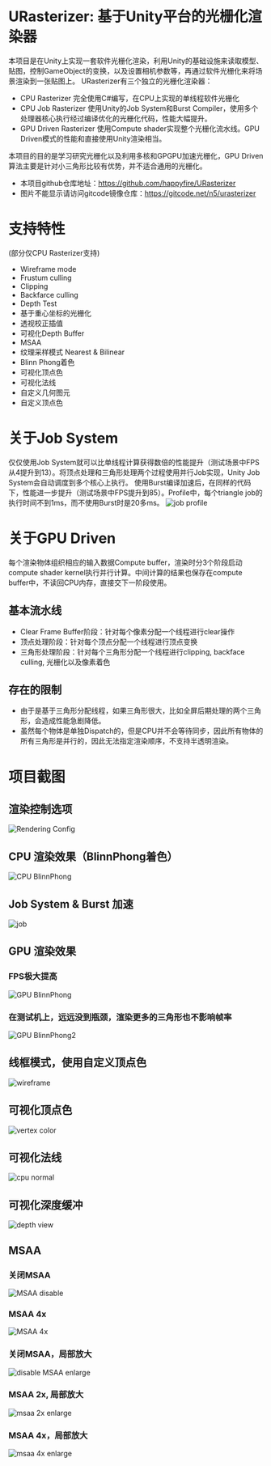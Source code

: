 # URasterizer: 基于Unity平台的光栅化渲染器
本项目是在Unity上实现一套软件光栅化渲染，利用Unity的基础设施来读取模型、贴图，控制GameObject的变换，以及设置相机参数等，再通过软件光栅化来将场景渲染到一张贴图上。
URasterizer有三个独立的光栅化渲染器：
* CPU Rasterizer 完全使用C#编写，在CPU上实现的单线程软件光栅化
* CPU Job Rasterizer 使用Unity的Job System和Burst Compiler，使用多个处理器核心执行经过编译优化的光栅化代码，性能大幅提升。
* GPU Driven Rasterizer 使用Compute shader实现整个光栅化流水线。GPU Driven模式的性能和直接使用Unity渲染相当。

本项目的目的是学习研究光栅化以及利用多核和GPGPU加速光栅化，GPU Driven算法主要是针对小三角形比较有优势，并不适合通用的光栅化。

* 本项目github仓库地址：https://github.com/happyfire/URasterizer
* 图片不能显示请访问gitcode镜像仓库：https://gitcode.net/n5/urasterizer

# 支持特性
(部分仅CPU Rasterizer支持)
* Wireframe mode
* Frustum culling
* Clipping
* Backfarce culling
* Depth Test
* 基于重心坐标的光栅化
* 透视校正插值
* 可视化Depth Buffer
* MSAA
* 纹理采样模式 Nearest & Bilinear
* Blinn Phong着色
* 可视化顶点色
* 可视化法线
* 自定义几何图元
* 自定义顶点色

# 关于Job System
仅仅使用Job System就可以比单线程计算获得数倍的性能提升（测试场景中FPS从4提升到13）。将顶点处理和三角形处理两个过程使用并行Job实现，Unity Job System会自动调度到多个核心上执行。
使用Burst编译加速后，在同样的代码下，性能进一步提升（测试场景中FPS提升到85）。Profile中，每个triangle job的执行时间不到1ms，而不使用Burst时是20多ms。
![job profile](URasterizer/Readme/job_brust_profile.png)

# 关于GPU Driven
每个渲染物体组织相应的输入数据Compute buffer，渲染时分3个阶段启动compute shader kernel执行并行计算。中间计算的结果也保存在compute buffer中，不读回CPU内存，直接交下一阶段使用。
## 基本流水线
* Clear Frame Buffer阶段：针对每个像素分配一个线程进行clear操作
* 顶点处理阶段：针对每个顶点分配一个线程进行顶点变换
* 三角形处理阶段：针对每个三角形分配一个线程进行clipping, backface culling, 光栅化以及像素着色
## 存在的限制
* 由于是基于三角形分配线程，如果三角形很大，比如全屏后期处理的两个三角形，会造成性能急剧降低。
* 虽然每个物体是单独Dispatch的，但是CPU并不会等待同步，因此所有物体的所有三角形是并行的，因此无法指定渲染顺序，不支持半透明渲染。



# 项目截图
## 渲染控制选项
![Rendering Config](URasterizer/Readme/rendering_config.png)
## CPU 渲染效果（BlinnPhong着色）
![CPU BlinnPhong](URasterizer/Readme/cpu_blinnphong.png)
## Job System & Burst 加速
![job](URasterizer/Readme/job_brust.png)
## GPU 渲染效果
### FPS极大提高
![GPU BlinnPhong](URasterizer/Readme/gpu_blinnphong.png)
### 在测试机上，远远没到瓶颈，渲染更多的三角形也不影响帧率
![GPU BlinnPhong2](URasterizer/Readme/gpu_blinnphong2.png)
## 线框模式，使用自定义顶点色
![wireframe](URasterizer/Readme/cpu_wireframe.png)
## 可视化顶点色
![vertex color](URasterizer/Readme/cpu_vertexcolor.png)
## 可视化法线
![cpu normal](URasterizer/Readme/cpu_normal.png)
## 可视化深度缓冲
![depth view](URasterizer/Readme/cpu_depthview.png)
## MSAA
### 关闭MSAA
![MSAA disable](URasterizer/Readme/cpu_msaa_disable.png)
### MSAA 4x
![MSAA 4x](URasterizer/Readme/cpu_msaa_4x.png)
### 关闭MSAA，局部放大
![disable MSAA enlarge](URasterizer/Readme/msaa_disable_enlarge.png)
### MSAA 2x, 局部放大
![msaa 2x enlarge](URasterizer/Readme/msaa_2x_enlarge.png)
### MSAA 4x，局部放大
![msaa 4x enlarge](URasterizer/Readme/msaa_4x_enlarge.png)


